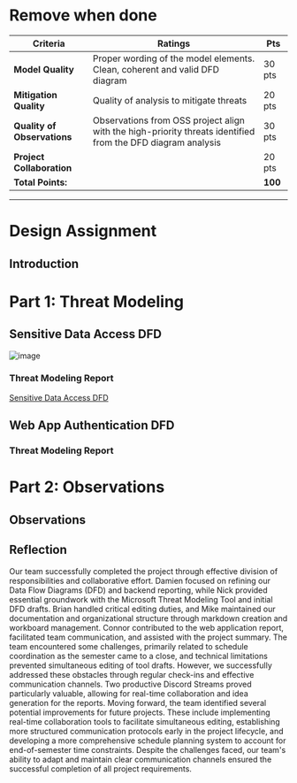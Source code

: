 # Remove when done
| Criteria | Ratings | Pts |
| --- | --- | --- |
| **Model Quality** | Proper wording of the model elements. Clean, coherent and valid DFD diagram | 30 pts |
| **Mitigation Quality** | Quality of analysis to mitigate threats | 20 pts |
| **Quality of Observations** | Observations from OSS project align with the high-priority threats identified from the DFD diagram analysis | 30 pts |
| **Project Collaboration** | | 20 pts |
| **Total Points:** | | **100** |

---
# Design Assignment
## Introduction
# Part 1: Threat Modeling
## Sensitive Data Access DFD
![image](https://github.com/user-attachments/assets/e63efedd-5bc8-43df-9801-e30d38d3be73)

### Threat Modeling Report
[Sensitive Data Access DFD](https://htmlpreview.github.io/?https://github.com/mhenke/CYBR8420-SoftwareAssurance-Proposal/blob/main/Data%20Flow%20Diagrams/Sensitive%20Data%20Access%20DFD.htm)

## Web App Authentication DFD

### Threat Modeling Report
# Part 2: Observations
## Observations  
## Reflection
 Our team successfully completed the project through effective division of responsibilities and collaborative effort. Damien focused on refining our Data Flow Diagrams (DFD) and backend reporting, while Nick provided essential groundwork with the Microsoft Threat Modeling Tool and initial DFD drafts. Brian handled critical editing duties, and Mike maintained our documentation and organizational structure through markdown creation and workboard management. Connor contributed to the web application report, facilitated team communication, and assisted with the project summary.
The team encountered some challenges, primarily related to schedule coordination as the semester came to a close, and technical limitations prevented simultaneous editing of tool drafts. However, we successfully addressed these obstacles through regular check-ins and effective communication channels. Two productive Discord Streams proved particularly valuable, allowing for real-time collaboration and idea generation for the reports.
Moving forward, the team identified several potential improvements for future projects. These include implementing real-time collaboration tools to facilitate simultaneous editing, establishing more structured communication protocols early in the project lifecycle, and developing a more comprehensive schedule planning system to account for end-of-semester time constraints. Despite the challenges faced, our team's ability to adapt and maintain clear communication channels ensured the successful completion of all project requirements.
